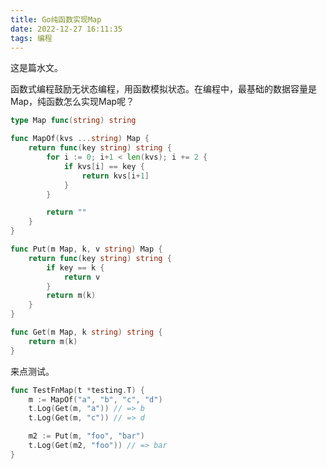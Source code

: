 ```yaml
---
title: Go纯函数实现Map
date: 2022-12-27 16:11:35
tags: 编程
---
```


这是篇水文。

函数式编程鼓励无状态编程，用函数模拟状态。在编程中，最基础的数据容量是Map，纯函数怎么实现Map呢？

<!-- more -->


```go
type Map func(string) string

func MapOf(kvs ...string) Map {
	return func(key string) string {
		for i := 0; i+1 < len(kvs); i += 2 {
			if kvs[i] == key {
				return kvs[i+1]
			}
		}

		return ""
	}
}

func Put(m Map, k, v string) Map {
	return func(key string) string {
		if key == k {
			return v
		}
		return m(k)
	}
}

func Get(m Map, k string) string {
	return m(k)
}
```

来点测试。
```go
func TestFnMap(t *testing.T) {
	m := MapOf("a", "b", "c", "d")
	t.Log(Get(m, "a")) // => b
	t.Log(Get(m, "c")) // => d

	m2 := Put(m, "foo", "bar")
	t.Log(Get(m2, "foo")) // => bar
}

```
